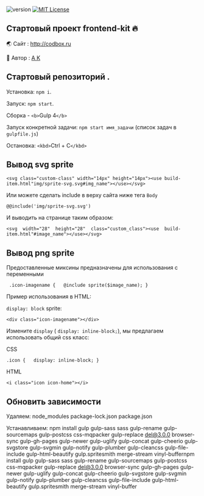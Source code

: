 ![version](https://img.shields.io/badge/version-1.0-red.svg?style=flat-square "Version Frontend-kit")
[![MIT License](https://img.shields.io/badge/license-MIT-blue.svg?style=flat-square)](https://github.com/sinups/)

## Стартовый проект frontend-kit 🔥

🌏 Cайт : http://codbox.ru

👦   Автор : [ A K ](https://www.instagram.com/webtheory/ "Instagram page")

## Стартовый репозиторий .

Установка: `npm i`.

Запуск: `npm start`.

Сборка - `<b>`Gulp 4`</b>`

Запуск конкретной задачи: `npm start имя_задачи` (список задач  в `gulpfile.js`)

Остановка: `<kbd>`Ctrl + C`</kbd>`

## Bывод svg sprite

`<svg class="custom-class" width="14px" height="14px"><use build-item.html"img/sprite-svg.svg#img_name"></use></svg>`

Или можете сделать include в верху сайта  ниже тега `Body`

`@@include('img/sprite-svg.svg')`

И выводить на странице таким образом:

`<svg  width="28"  height="28"  class="custom_class"><use  build-item.html"#image_name"></use></svg>`

## Bывод png sprite

Предоставленные миксины предназначены для использования с переменными

` .icon-imagename {   @include sprite($image_name); }`

Пример использования в HTML:

`display: block` sprite:

`<div class="icon-imagename"></div>`

Изменитe `display` ( `display: inline-block;`), мы предлагаем использовать общий css класс:

CSS

`.icon {   display: inline-block; }`

HTML

`<i class="icon icon-home"></i>`


## Обновить зависимости

Удаляем:
node_modules
package-lock.json
package.json

Устанавливаем:
npm install gulp gulp-sass sass gulp-rename gulp-sourcemaps gulp-postcss css-mqpacker gulp-replace del@3.0.0 browser-sync gulp-gh-pages gulp-newer gulp-uglify gulp-concat gulp-cheerio gulp-svgstore gulp-svgmin gulp-notify gulp-plumber gulp-cleancss gulp-file-include gulp-html-beautify gulp.spritesmith merge-stream vinyl-buffernpm install gulp gulp-sass sass gulp-rename gulp-sourcemaps gulp-postcss css-mqpacker gulp-replace del@3.0.0 browser-sync gulp-gh-pages gulp-newer gulp-uglify gulp-concat gulp-cheerio gulp-svgstore gulp-svgmin gulp-notify gulp-plumber gulp-cleancss gulp-file-include gulp-html-beautify gulp.spritesmith merge-stream vinyl-buffer
